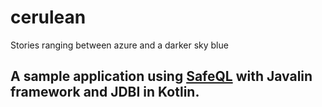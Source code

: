 # cerulean
Stories ranging between azure and a darker sky blue 

## A sample application using [SafeQL](https://github.com/karmakaze/safeql) with Javalin framework and JDBI in Kotlin.
